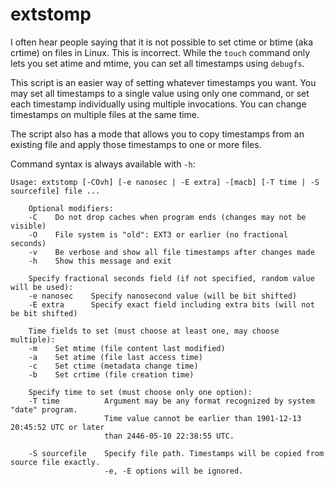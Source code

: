 # extstomp

I often hear people saying that it is not possible to set ctime or btime (aka crtime) on files in Linux. This is incorrect. While the `touch` command only lets you set atime and mtime, you can set all timestamps using `debugfs`.

This script is an easier way of setting whatever timestamps you want. You may set all timestamps to a single value using only one command, or set each timestamp individually using multiple invocations. You can change timestamps on multiple files at the same time.

The script also has a mode that allows you to copy timestamps from an existing file and apply those timestamps to one or more files.

Command syntax is always available with `-h`:

```
Usage: extstomp [-COvh] [-e nanosec | -E extra] -[macb] [-T time | -S sourcefile] file ...

    Optional modifiers:
    -C    Do not drop caches when program ends (changes may not be visible)
    -O    File system is "old": EXT3 or earlier (no fractional seconds)
    -v    Be verbose and show all file timestamps after changes made
    -h    Show this message and exit

    Specify fractional seconds field (if not specified, random value will be used):
    -e nanosec    Specify nanosecond value (will be bit shifted)
    -E extra      Specify exact field including extra bits (will not be bit shifted)

    Time fields to set (must choose at least one, may choose multiple):
    -m    Set mtime (file content last modified)
    -a    Set atime (file last access time)
    -c    Set ctime (metadata change time)
    -b    Set crtime (file creation time)

    Specify time to set (must choose only one option):
    -T time          Argument may be any format recognized by system "date" program.
                     Time value cannot be earlier than 1901-12-13 20:45:52 UTC or later
                     than 2446-05-10 22:38:55 UTC.

    -S sourcefile    Specify file path. Timestamps will be copied from source file exactly.
                     -e, -E options will be ignored.
```
